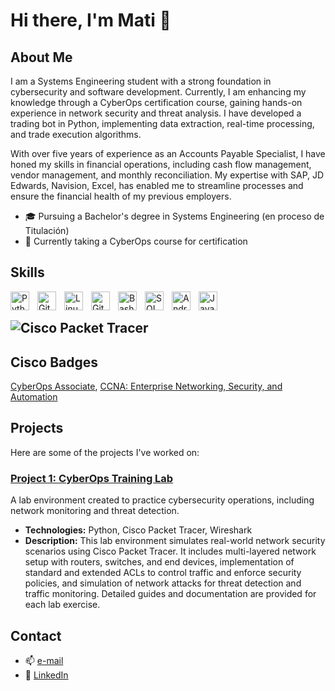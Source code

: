 # Hi there, I'm Mati 👋

## About Me

I am a Systems Engineering student with a strong foundation in cybersecurity and software development. Currently, I am enhancing my knowledge through a CyberOps certification course, gaining hands-on experience in network security and threat analysis. I have developed a trading bot in Python, implementing data extraction, real-time processing, and trade execution algorithms.

With over five years of experience as an Accounts Payable Specialist, I have honed my skills in financial operations, including cash flow management, vendor management, and monthly reconciliation. My expertise with SAP, JD Edwards, Navision, Excel,  has enabled me to streamline processes and ensure the financial health of my previous employers.


- 🎓 Pursuing a Bachelor's degree in Systems Engineering (en proceso de Titulación)
- 📖 Currently taking a CyberOps course for certification



## Skills


<img align="left" alt="Python" width="30px" style="padding-right:10px;" src="https://cdn.jsdelivr.net/gh/devicons/devicon/icons/python/python-plain.svg" />
<img align="left" alt="Git" width="30px" style="padding-right:10px;" src="https://cdn.jsdelivr.net/gh/devicons/devicon/icons/git/git-original.svg" />
<img align="left" alt="Linux" width="30px" style="padding-right:10px;" src="https://cdn.jsdelivr.net/gh/devicons/devicon/icons/linux/linux-original.svg" />
<img align="left" alt="GitHub" width="30px" style="padding-right:10px;" src="https://cdn.jsdelivr.net/gh/devicons/devicon/icons/github/github-original.svg" />
<img align="left" alt="Bash" width="30px" style="padding-right:10px;" src="https://cdn.jsdelivr.net/gh/devicons/devicon/icons/bash/bash-original.svg" />
<img align="left" alt="SQL" width="30px" style="padding-right:10px;" src="https://cdn.jsdelivr.net/gh/devicons/devicon/icons/postgresql/postgresql-original.svg" />
<img align="left" alt="Android" width="30px" style="padding-right:10px;" src="https://cdn.jsdelivr.net/gh/devicons/devicon/icons/android/android-original.svg" />
<img align="left" alt="Java" width="30px" style="padding-right:10px;" src="https://cdn.jsdelivr.net/gh/devicons/devicon/icons/java/java-original.svg"/>
<br />

![Cisco Packet Tracer](https://img.shields.io/badge/Cisco%20Packet%20Tracer-1BA0D7?style=for-the-badge&logo=cisco&logoColor=white)
---------

## Cisco Badges
[CyberOps Associate](https://www.credly.com/badges/d0160a60-bdc7-4261-a192-b6cb0578fb90/linked_in_profile),
[CCNA: Enterprise Networking, Security, and Automation](https://www.credly.com/badges/cd1202a2-1fe9-4783-89e4-8641818f77df/linked_in_profile)


## Projects
Here are some of the projects I've worked on:

### [Project 1: CyberOps Training Lab](https://github.com/mattsierrah/mattsierrah-ACL-standar-Packet-Tracer)
A lab environment created to practice cybersecurity operations, including network monitoring and threat detection.
- **Technologies:** Python, Cisco Packet Tracer, Wireshark
- **Description:** This lab environment simulates real-world network security scenarios using Cisco Packet Tracer. It includes multi-layered network setup with routers, switches, and end devices, implementation of standard and extended ACLs to control traffic and enforce security policies, and simulation of network attacks for threat detection and traffic monitoring. Detailed guides and documentation are provided for each lab exercise.

## Contact
- 📫 [e-mail](matilde.sierra@outlook.com)
- 💼 [LinkedIn](www.linkedin.com/in/matilde-sierra-h)

